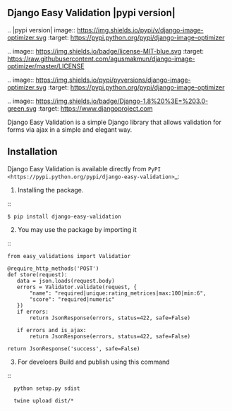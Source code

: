 Django Easy Validation |pypi version|
---------------------------------------

.. |pypi version|
   image:: https://img.shields.io/pypi/v/django-image-optimizer.svg
   :target: https://pypi.python.org/pypi/django-image-optimizer

.. image:: https://img.shields.io/badge/license-MIT-blue.svg
   :target: https://raw.githubusercontent.com/agusmakmun/django-image-optimizer/master/LICENSE

.. image:: https://img.shields.io/pypi/pyversions/django-image-optimizer.svg
   :target: https://pypi.python.org/pypi/django-image-optimizer

.. image:: https://img.shields.io/badge/Django-1.8%20%3E=%203.0-green.svg
  :target: https://www.djangoproject.com


Django Easy Validation is a simple Django library that allows validation for forms via ajax in a simple and elegant way.


Installation
------------------------------

Django Easy Validation is available directly from `PyPI <https://pypi.python.org/pypi/django-easy-validation>`_:

1. Installing the package.

::

    $ pip install django-easy-validation




2. You may use the package by importing it

::

    from easy_validations import Validatior

    @require_http_methods('POST')
    def store(request):
       data = json.loads(request.body)
       errors = Validator.validate(request, {
           "name": "required|unique:rating_metrices|max:100|min:6",
           "score": "required|numeric"
       })
       if errors:
           return JsonResponse(errors, status=422, safe=False)

       if errors and is_ajax:
           return JsonResponse(errors, status=422, safe=False)

    return JsonResponse('success', safe=False)


3. For develoers Build and publish using this command

::

      python setup.py sdist

      twine upload dist/*